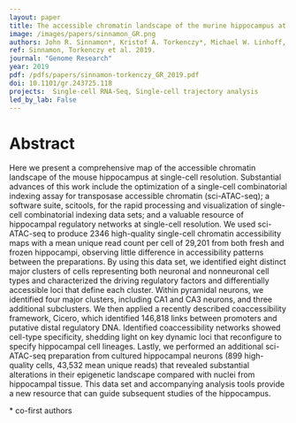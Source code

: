 ```yaml
---
layout: paper
title: The accessible chromatin landscape of the murine hippocampus at single-cell resolution
image: /images/papers/sinnamon_GR.png
authors: John R. Sinnamon*, Kristof A. Torkenczy*, Michael W. Linhoff, Sarah A. Vitak, Ryan M. Mulqueen, Hannah A. Pliner, Cole Trapnell, Frank J. Steemers, Gail Mandel and Andrew C. Adey
ref: Sinnamon, Torkenczy et al. 2019.
journal: "Genome Research"
year: 2019
pdf: /pdfs/papers/sinnamon-torkenczy_GR_2019.pdf
doi: 10.1101/gr.243725.118
projects:  Single-cell RNA-Seq, Single-cell trajectory analysis
led_by_lab: False
---
```


# Abstract

Here we present a comprehensive map of the accessible chromatin landscape of the mouse hippocampus at single-cell resolution. Substantial advances of this work include the optimization of a single-cell combinatorial indexing assay for transposase accessible chromatin (sci-ATAC-seq); a software suite, scitools, for the rapid processing and visualization of single-cell combinatorial indexing data sets; and a valuable resource of hippocampal regulatory networks at single-cell resolution. We used sci-ATAC-seq to produce 2346 high-quality single-cell chromatin accessibility maps with a mean unique read count per cell of 29,201 from both fresh and frozen hippocampi, observing little difference in accessibility patterns between the preparations. By using this data set, we identified eight distinct major clusters of cells representing both neuronal and nonneuronal cell types and characterized the driving regulatory factors and differentially accessible loci that define each cluster. Within pyramidal neurons, we identified four major clusters, including CA1 and CA3 neurons, and three additional subclusters. We then applied a recently described coaccessibility framework, Cicero, which identified 146,818 links between promoters and putative distal regulatory DNA. Identified coaccessibility networks showed cell-type specificity, shedding light on key dynamic loci that reconfigure to specify hippocampal cell lineages. Lastly, we performed an additional sci-ATAC-seq preparation from cultured hippocampal neurons (899 high-quality cells, 43,532 mean unique reads) that revealed substantial alterations in their epigenetic landscape compared with nuclei from hippocampal tissue. This data set and accompanying analysis tools provide a new resource that can guide subsequent studies of the hippocampus.

\* co-first authors
